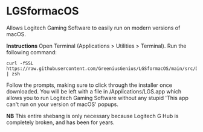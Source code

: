 # LGSformacOS
Allows Logitech Gaming Software to easily run on modern versions of macOS.

**Instructions**
Open Terminal (Applications > Utilities > Terminal).
Run the following command:
```
curl -fSSL https://raw.githubusercontent.com/GreeniusGenius/LGSformacOS/main/src/Downloadandinstall.sh | zsh
```
Follow the prompts, making sure to click through the installer once downloaded.
You will be left with a file in /Applications/LGS.app which allows you to run Logitech Gaming Software without any stupid 'This app can't run on your version of macOS' popups.

**NB**
This entire shebang is only necessary because Logitech G Hub is completely broken, and has been for years.


